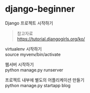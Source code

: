 # django-beginner 
Django 프로젝트 시작하기 
> 참고자료  
> https://tutorial.djangogirls.org/ko/ 

virtualenv 시작하기  
source myvenv/bin/activate  


웹서버 시작하기  
python manage.py runserver 

프로젝트 내부에 별도의 어플리케이션 만들기  
python manage.py startapp blog
